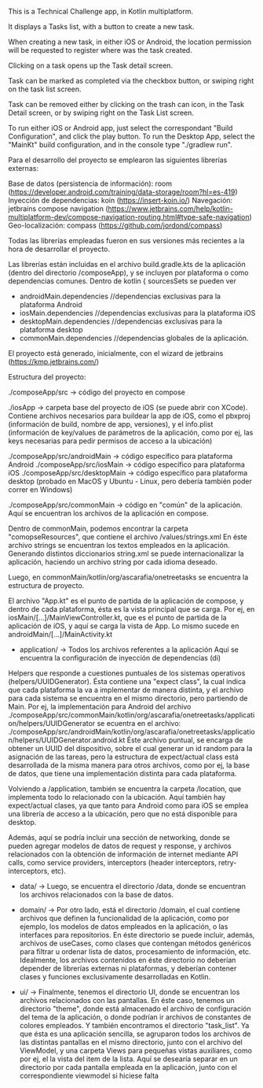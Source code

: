 This is a Technical Challenge app, in Kotlin multiplatform.

It displays a Tasks list, with a button to create a new task.

When creating a new task, in either iOS or Android, the location permission will be requested to register where was the task created.

Clicking on a task opens up the Task detail screen.

Task can be marked as completed via the checkbox button, or swiping right on the task list screen.

Task can be removed either by clicking on the trash can icon, in the Task Detail screen, or by swiping right on the Task List screen.


To run either iOS or Android app, just select the correspondant "Build Configuration", and click the play button.
To run the Desktop App, select the "MainKt" build configuration, and in the console type "./gradlew run".


Para el desarrollo del proyecto se emplearon las siguientes librerías externas:

Base de datos (persistencia de información): room   (https://developer.android.com/training/data-storage/room?hl=es-419)
Inyección de dependencias: koin  (https://insert-koin.io/)
Navegación: jetbrains compose navigation (https://www.jetbrains.com/help/kotlin-multiplatform-dev/compose-navigation-routing.html#type-safe-navigation)
Geo-localización: compass (https://github.com/jordond/compass)

Todas las librerías empleadas fueron en sus versiones más recientes a la hora de desarrollar el proyecto.

Las librerías están incluidas en el archivo build.gradle.kts de la aplicación (dentro del directorio /composeApp), y se incluyen por plataforma o como dependencias comunes.
Dentro de kotlin { sourcesSets se pueden ver
* androidMain.dependencies          //dependencias exclusivas para la plataforma Android
* iosMain.dependencies              //dependencias exclusivas para la plataforma iOS
* desktopMain.dependencies          //dependencias exclusivas para la plataforma desktop
* commonMain.dependencies           //dependencias globales de la aplicación.

El proyecto está generado, inicialmente, con el wizard de jetbrains (https://kmp.jetbrains.com/)

Estructura del proyecto:

./composeApp/src            -> código del proyecto en compose

./iosApp             -> carpeta base del proyecto de iOS (se puede abrir con XCode). Contiene archivos necesarios para buildear la app de iOS, como el pbxproj (información de build, nombre de app, versiones), y el info.plist (información de key/values de parámetros de la aplicación, como por ej, las keys necesarias para pedir permisos de acceso a la ubicación)


./composeApp/src/androidMain    -> código específico para plataforma Android
./composeApp/src/iosMain        -> código específico para plataforma iOS
./composeApp/src/desktopMain    -> código específico para plataforma desktop (probado en MacOS y Ubuntu - Linux, pero debería también poder correr en Windows)

./composeApp/src/commonMain     -> código en "común" de la aplicación. Aquí se encuentran los archivos de la aplicación en compose.

Dentro de commonMain, podemos encontrar la carpeta "comopseResources", que contiene el archivo /values/strings.xml
En éste archivo strings se encuentran los textos empleados en la aplicación. Generando distintos diccionarios string.xml se puede internacionalizar la aplicación, haciendo un archivo string por cada idioma deseado.

Luego, en commonMain/kotlin/org/ascarafia/onetreetasks se encuentra la estructura de proyecto.

El archivo "App.kt" es el punto de partida de la aplicación de compose, y dentro de cada plataforma, ésta es la vista principal que se carga.
Por ej, en iosMain/[...]/MainViewController.kt, que es el punto de partida de la aplicación de iOS, y aquí se carga la vista de App.
Lo mismo sucede en androidMain/[...]/MainActivity.kt

* application/ -> 
Todos los archivos referentes a la aplicación 
Aquí se encuentra la configuración de inyección de dependencias (di)

Helpers que responde a cuestiones puntuales de los sistemas operativos (helpers/UUIDGenerator). Ésta contiene una "expect class", la cual indica que cada plataforma la va a implementar de manera distinta, y el archivo para cada sistema se encuentra en el mismo directorio, pero partiendo de <platform>Main. 
Por ej, la implementación para Android del archivo ./composeApp/src/commonMain/kotlin/org/ascarafia/onetreetasks/application/helpers/UUIDGenerator se ecuentra en el archivo: ./composeApp/src/androidMain/kotlin/org/ascarafia/onetreetasks/application/helpers/UUIDGenerator.android.kt 
Éste archivo puntual, se encarga de obtener un UUID del dispositivo, sobre el cual generar un id random para la asignación de las tareas, pero la estructura de expect/actual class está desarrollada de la misma manera para otros archivos, como por ej, la base de datos, que tiene una implementación distinta para cada plataforma.

Volviendo a /application, también se encuentra la carpeta /location, que implementa todo lo relacionado con la ubicación.
Aquí también hay expect/actual clases, ya que tanto para Android como para iOS se emplea una librería de acceso a la ubicación, pero que no está disponible para desktop.

Además, aquí se podría incluir una sección de networking, donde se pueden agregar modelos de datos de request y response, y archivos relacionados con la obtención de información de internet mediante API calls, como service providers, interceptors (header interceptors, retry-interceptors, etc).


* data/ ->
Luego, se encuentra el directorio /data, donde se encuentran los archivos relacionados con la base de datos.


* domain/ ->
Por otro lado, está el directorio /domain, el cual contiene archivos que definen la funcionalidad de la aplicación, como por ejemplo, los modelos de datos empleados en la aplicación, o las interfaces para repositorios.
En éste directorio se puede incluir, además, archivos de useCases, como clases que contengan métodos genéricos para filtrar u ordenar lista de datos, procesamiento de información, etc.
Idealmente, los archivos contenidos en éste directorio no deberían depender de librerías externas ni plataformas, y deberían contener clases y funciones exclusivamente desarrolladas en Kotlin.


* ui/ ->
Finalmente, tenemos el directorio UI, donde se encuentran los archivos relacionados con las pantallas.
En éste caso, tenemos un directorio "theme", donde está almacenado el archivo de configuración del tema de la aplicación, o donde podrían ir archivos de constantes de colores empleados.
Y también encontramos el directorio "task_list". Ya que ésta es una aplicación sencilla, se agruparon todos los archivos de las distintas pantallas en el mismo directorio, junto con el archivo del ViewModel, y una carpeta Views para pequeñas vistas auxiliares, como por ej, el la vista del item de la lista.
Aquí se desearía separar en un directorio por cada pantalla empleada en la aplicación, junto con el correspondiente viewmodel si hiciese falta

